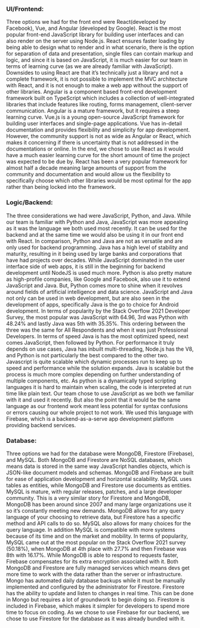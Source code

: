 ### UI/Frontend:

Three options we had for the front end were React(developed by Facebook), Vue, and Angular (developed by Google). React is the most popular front-end JavaScript library for building user interfaces and can also render on the server using Node.js. React ensures faster loading by being able to design what to render and in what scenario, there is the option for separation of data and presentation, single files can contain markup and logic, and since it is based on JavaScript, it is much easier for our team in terms of learning curve (as we are already familiar with JavaScript). Downsides to using React are that it’s technically just a library and not a complete framework, it is not possible to implement the MVC architecture with React, and it is not enough to make a web app without the support of other libraries. Angular is a component based front-end development framework built on TypeScript which includes a collection of well-integrated libraries that include features like routing, forms management, client-server communication. Angular is a mature framework, but it requires a steep learning curve. Vue.js is a young open-source JavaScript framework for building user interfaces and single-page applications. Vue has in-detail documentation and provides flexibility and simplicity for app development. However, the community support is not as wide as Angular or React, which makes it concerning if there is uncertainty that is not addressed in the documentations or online. In the end, we chose to use React as it would have a much easier learning curve for the short amount of time the project was expected to be due by. React has been a very popular framework for almost half a decade meaning large amounts of support from the community and documentation and would allow us the flexibility to specifically choose which other libraries would be most optimal for the app rather than being locked into the framework.


### Logic/Backend: 

The three considerations we had were JavaScript, Python, and Java. While our team is familiar with Python and Java, JavaScript was more appealing as it was the language we both used most recently. It can be used for the backend and at the same time we would also be using it in our front end with React. In comparison, Python and Java are not as versatile and are only used for backend programming. Java has a high level of stability and maturity, resulting in it being used by large banks and corporations that have had projects over decades. While JavaScript dominated in the user interface side of web apps, it is still in the beginning for backend development until NodeJS is used much more.  Python is also pretty mature as high-profile companies, like Google and Facebook, also use it to extend JavaScript and Java. But, Python comes more to shine when it revolves around fields of artificial intelligence and data science. JavaScript and Java not only can be used in web development, but are also seen in the development of apps, specifically Java is the go to choice for Android development. In terms of popularity by the Stack Overflow 2021 Developer Survey, the most popular was JavaScript with 64.96, 3rd was Python with 48.24% and lastly Java was 5th with 35.35%. This ordering between the three was the same for All Respondents and when it was just Professional Developers. In terms of speed Java is has the most optimized speed, next comes JavaScript, then followed by Python. For performance it truly depends on use cases, Java has inbuilt multi-threading, Node.js has the V8, and Python is not particularly the best compared to the other two. Javascript is quite scalable which dynamic processes run to keep up to speed and performance while the solution expands. Java is scalable but the process is much more complex depending on further understanding of multiple components, etc. As python is a dynamically typed scripting languages it is hard to maintain when scaling, the code is interpreted at run time like plain text. Our team chose to use JavaScript as we both we familiar with it and used it recently. But also the point that it would be the same language as our frontend work meant less potential for syntax confusions or errors causing our whole project to not work. We used this language with Firebase, which is a backend-as-a-serve app development platform providing backend services.


### Database: 

Three options we had for the database were MongoDB, Firestore (Firebase), and MySQL. Both MongoDB and Firestore are NoSQL databases, which means data is stored in the same way JavaScript handles objects, which is JSON-like document models and schemas. MongoDB and Firebase are built for ease of application development and horizontal scalability. MySQL uses tables as entities, while MongoDB and Firestore use documents as entities. MySQL is mature, with regular releases, patches, and a large developer community. This is a very similar story for Firestore and MongoDB, MongoDB has been around since 2007 and many large organizations use it so it’s constantly meeting new demands. MongoDB allows for any query language of your choosing to retrieve data, but Firestore has a specific method and API calls to do so. MySQL also allows for many choices for the query language. In addition MySQL is compatible with more systems because of its time and on the market and mobility. In terms of popularity, MySQL came out at the most popular on the Stack Overflow 2021 survey (50.18%), when MongoDB at 4th place with 27.7% and then Firebase was 8th with 16.17%.  While MongoDB is able to respond to requests faster, Firebase compensates for its extra encryption associated with it. Both MongoDB and Firestore are fully managed services which means devs get more time to work with the data rather than the server or infrastructure. Mongo has automated daily database backups while it must be manually implemented and configured by the administrator for Firestore. Firestore has the ability to update and listen to changes in real time. This can be done in Mongo but requires a lot of groundwork to begin doing so. Firestore is included in Firebase, which makes it simpler for developers to spend more time to focus on coding. As we chose to use Firebase for our backend, we chose to use Firestore for the database as it was already bundled with it.